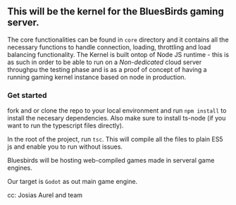 ## This will be the kernel for the BluesBirds gaming server.

The core functionalities can be found in `core` directory and it contains all the necessary functions to handle connection, loading, throttling and load balancing functionality. 
The Kernel is built ontop of Node JS runtime - this is as such in order to be able to run on a _Non-dedicated_ cloud server throughpu the testing phase and is as a proof of concept of having a running gaming kernel instance based on node in production.

### Get started
fork and or clone the repo to your local environment and run `npm install` to install the necesary dependencies. Also make sure to install ts-node (if you want to run the typescript files directly).

In the root of the project, run `tsc`. This will compile all the files to plain ES5 js and enable you to run without issues.

Bluesbirds will be hosting web-compiled games made in serveral game engines. 

Our target is `Godot` as out main game engine.

cc: Josias Aurel and team
